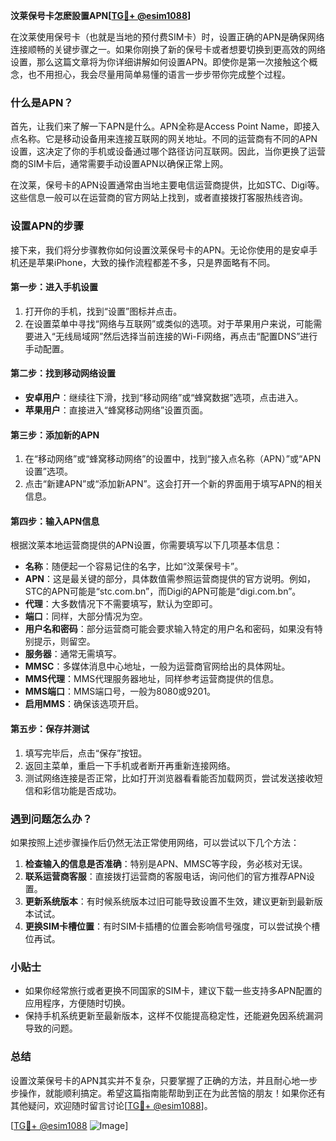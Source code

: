 **汶莱保号卡怎麽設置APN[[TG💪+ @esim1088](https://t.me/s/esim1088)]**

在汶莱使用保号卡（也就是当地的预付费SIM卡）时，设置正确的APN是确保网络连接顺畅的关键步骤之一。如果你刚换了新的保号卡或者想要切换到更高效的网络设置，那么这篇文章将为你详细讲解如何设置APN。即使你是第一次接触这个概念，也不用担心，我会尽量用简单易懂的语言一步步带你完成整个过程。

### 什么是APN？

首先，让我们来了解一下APN是什么。APN全称是Access Point Name，即接入点名称。它是移动设备用来连接互联网的网关地址。不同的运营商有不同的APN设置，这决定了你的手机或设备通过哪个路径访问互联网。因此，当你更换了运营商的SIM卡后，通常需要手动设置APN以确保正常上网。

在汶莱，保号卡的APN设置通常由当地主要电信运营商提供，比如STC、Digi等。这些信息一般可以在运营商的官方网站上找到，或者直接拨打客服热线咨询。

### 设置APN的步骤

接下来，我们将分步骤教你如何设置汶莱保号卡的APN。无论你使用的是安卓手机还是苹果iPhone，大致的操作流程都差不多，只是界面略有不同。

#### **第一步：进入手机设置**

1. 打开你的手机，找到“设置”图标并点击。
2. 在设置菜单中寻找“网络与互联网”或类似的选项。对于苹果用户来说，可能需要进入“无线局域网”然后选择当前连接的Wi-Fi网络，再点击“配置DNS”进行手动配置。

#### **第二步：找到移动网络设置**

- **安卓用户**：继续往下滑，找到“移动网络”或“蜂窝数据”选项，点击进入。
- **苹果用户**：直接进入“蜂窝移动网络”设置页面。

#### **第三步：添加新的APN**

1. 在“移动网络”或“蜂窝移动网络”的设置中，找到“接入点名称（APN）”或“APN设置”选项。
2. 点击“新建APN”或“添加新APN”。这会打开一个新的界面用于填写APN的相关信息。

#### **第四步：输入APN信息**

根据汶莱本地运营商提供的APN设置，你需要填写以下几项基本信息：

- **名称**：随便起一个容易记住的名字，比如“汶莱保号卡”。
- **APN**：这是最关键的部分，具体数值需参照运营商提供的官方说明。例如，STC的APN可能是“stc.com.bn”，而Digi的APN可能是“digi.com.bn”。
- **代理**：大多数情况下不需要填写，默认为空即可。
- **端口**：同样，大部分情况为空。
- **用户名和密码**：部分运营商可能会要求输入特定的用户名和密码，如果没有特别提示，则留空。
- **服务器**：通常无需填写。
- **MMSC**：多媒体消息中心地址，一般为运营商官网给出的具体网址。
- **MMS代理**：MMS代理服务器地址，同样参考运营商提供的信息。
- **MMS端口**：MMS端口号，一般为8080或9201。
- **启用MMS**：确保该选项开启。

#### **第五步：保存并测试**

1. 填写完毕后，点击“保存”按钮。
2. 返回主菜单，重启一下手机或者断开再重新连接网络。
3. 测试网络连接是否正常，比如打开浏览器看看能否加载网页，尝试发送接收短信和彩信功能是否成功。

### 遇到问题怎么办？

如果按照上述步骤操作后仍然无法正常使用网络，可以尝试以下几个方法：

1. **检查输入的信息是否准确**：特别是APN、MMSC等字段，务必核对无误。
2. **联系运营商客服**：直接拨打运营商的客服电话，询问他们的官方推荐APN设置。
3. **更新系统版本**：有时候系统版本过旧可能导致设置不生效，建议更新到最新版本试试。
4. **更换SIM卡槽位置**：有时SIM卡插槽的位置会影响信号强度，可以尝试换个槽位再试。

### 小贴士

- 如果你经常旅行或者更换不同国家的SIM卡，建议下载一些支持多APN配置的应用程序，方便随时切换。
- 保持手机系统更新至最新版本，这样不仅能提高稳定性，还能避免因系统漏洞导致的问题。

### 总结

设置汶莱保号卡的APN其实并不复杂，只要掌握了正确的方法，并且耐心地一步步操作，就能顺利搞定。希望这篇指南能帮助到正在为此苦恼的朋友！如果你还有其他疑问，欢迎随时留言讨论[[TG💪+ @esim1088](https://t.me/s/esim1088)]。

[[TG💪+ @esim1088](https://t.me/s/esim1088) ![Image](https://i.postimg.cc/4NQfJmqS/Snipaste-2025-05-13-00-14-12.png)]